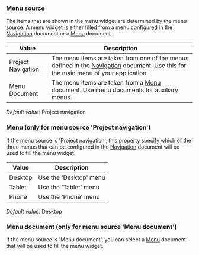 ### Menu source

The items that are shown in the menu widget are determined by the menu source. A menu widget is either filled from a menu configured in the [Navigation](/refguide7/navigation/) document or a [Menu](/refguide7/menu/) document.

| Value | Description |
| --- | --- |
| Project Navigation | The menu items are taken from one of the menus defined in the [Navigation](/refguide7/navigation/) document. Use this for the main menu of your application. |
| Menu Document | The menu items are taken from a [Menu](/refguide7/menu/) document. Use menu documents for auxiliary menus. |

_Default value:_ Project navigation

### Menu (only for menu source 'Project navigation')

If the menu source is 'Project navigation', this property specify which of the three menus that can be configured in the [Navigation](/refguide7/navigation/) document will be used to fill the menu widget.

| Value | Description |
| --- | --- |
| Desktop | Use the 'Desktop' menu |
| Tablet | Use the 'Tablet' menu |
| Phone | Use the 'Phone' menu |

_Default value:_ Desktop

### Menu document (only for menu source 'Menu document')

If the menu source is 'Menu document', you can select a [Menu](/refguide7/menu/) document that will be used to fill the menu widget.

